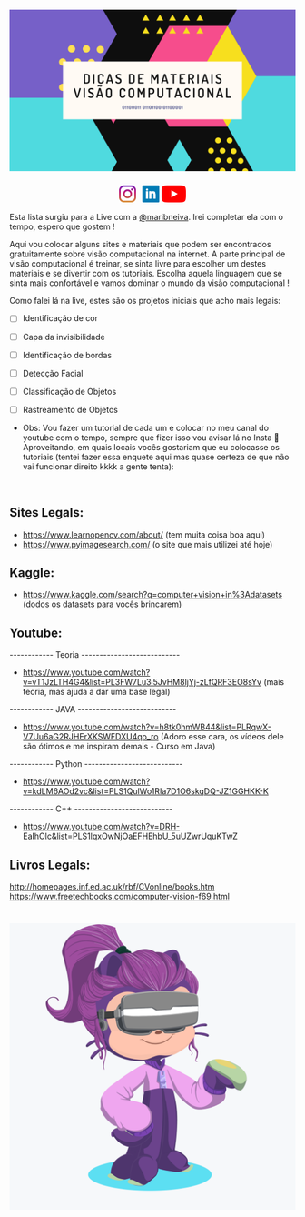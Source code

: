# [![Clarissa Lima Tech](https://github.com/Clalloures/TUDO-Visao-Computacional/blob/master/Blue%20and%20Purple%20Blob%20Musicians%20Influencer%20Neon%20Noir%20Youtube%20Channel%20Art%20(2).png)](https://github.com/Clalloures/TUDO-Visao-Computacional/blob/master/Blue%20and%20Purple%20Blob%20Musicians%20Influencer%20Neon%20Noir%20Youtube%20Channel%20Art%20(2).png)

<p align='center'>
<a href="https://instagram.com/clarissalimatech/"><img height="30" src="https://github.com/Clalloures/Clalloures/blob/master/icon/instagram.jpg?raw=true"></a>&nbsp;&nbsp;
<a href="https://www.linkedin.com/in/clarissa-lima-4a26b3149/"><img height="30" src="https://github.com/Clalloures/Clalloures/blob/master/icon/linkedin.png?raw=true"></a>
<a href="https://www.youtube.com/channel/UCG_sgEqK2LxMa7qCmmTFnVg/video"><img height="30" src="https://github.com/Clalloures/Clalloures/blob/master/icon/youtube.png?raw=true"></a>
</p>

Esta lista surgiu para a Live com a [@maribneiva](https://www.instagram.com/maribneiva/). Irei completar ela com o tempo, espero que gostem !

Aqui vou colocar alguns sites e materiais que podem ser encontrados gratuitamente sobre visão computacional na internet. A parte principal de visão computacional é treinar, se sinta livre para escolher um destes materiais e se divertir com os tutoriais. Escolha aquela linguagem que se sinta mais confortável e vamos dominar o mundo da visão computacional !

Como falei lá na live, estes são os projetos iniciais que acho mais legais:
- [ ] Identificação de cor
- [ ] Capa da invisibilidade
- [ ] Identificação de bordas
- [ ] Detecção Facial 
- [ ] Classificação de Objetos
- [ ] Rastreamento de Objetos


* Obs: Vou fazer um tutorial de cada um e colocar no meu canal do youtube com o tempo, sempre que fizer isso vou avisar lá no Insta 🥰
Aproveitando, em quais locais vocês gostariam que eu colocasse os tutoriais (tentei fazer essa enquete aqui mas quase certeza de que não vai funcionar direito kkkk a gente tenta):

<p><a href="https://api.gh-polls.com/poll/01EG46427MW6P82CHB15W14NJN/GitHub/vote"><img src="https://api.gh-polls.com/poll/01EG46427MW6P82CHB15W14NJN/GitHub" alt=""></a>
<a href="https://api.gh-polls.com/poll/01EG46427MW6P82CHB15W14NJN/Youtube/vote"><img src="https://api.gh-polls.com/poll/01EG46427MW6P82CHB15W14NJN/Youtube" alt=""></a>
<a href="https://api.gh-polls.com/poll/01EG46427MW6P82CHB15W14NJN/IGTV/vote"><img src="https://api.gh-polls.com/poll/01EG46427MW6P82CHB15W14NJN/IGTV" alt=""></a>
<a href="https://api.gh-polls.com/poll/01EG46427MW6P82CHB15W14NJN/Site%20da%20Cla/vote"><img src="https://api.gh-polls.com/poll/01EG46427MW6P82CHB15W14NJN/Site%20da%20Cla" alt=""></a></p>



## Sites Legals:

- https://www.learnopencv.com/about/  (tem muita coisa boa aqui)
- https://www.pyimagesearch.com/ (o site que mais utilizei até hoje)


## Kaggle:
- https://www.kaggle.com/search?q=computer+vision+in%3Adatasets (dodos os datasets para vocês brincarem)

## Youtube:

------------ Teoria  ---------------------------

- https://www.youtube.com/watch?v=vT1JzLTH4G4&list=PL3FW7Lu3i5JvHM8ljYj-zLfQRF3EO8sYv (mais teoria, mas ajuda a dar uma base legal)


------------ JAVA ---------------------------
- https://www.youtube.com/watch?v=h8tk0hmWB44&list=PLRqwX-V7Uu6aG2RJHErXKSWFDXU4qo_ro (Adoro esse cara, os vídeos dele são ótimos e me inspiram demais - Curso em Java)

------------ Python ---------------------------
- https://www.youtube.com/watch?v=kdLM6AOd2vc&list=PLS1QulWo1RIa7D1O6skqDQ-JZ1GGHKK-K

------------ C++    ---------------------------
- https://www.youtube.com/watch?v=DRH-EaIhOlc&list=PLS1lqxOwNjOaEFHEhbU_5uUZwrUquKTwZ



## Livros Legals:
http://homepages.inf.ed.ac.uk/rbf/CVonline/books.htm
https://www.freetechbooks.com/computer-vision-f69.html



# [![OctoCla](https://github.com/Clalloures/TUDO-Visao-Computacional/blob/master/octocat%20(3).png)](https://github.com/Clalloures/TUDO-Visao-Computacional/blob/master/octocat%20(3).png)
